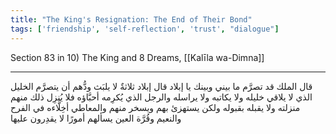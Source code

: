 ```yaml
---
title: "The King's Resignation: The End of Their Bond"
tags: ['friendship', 'self-reflection', 'trust', "dialogue"]
---
```


 Section 83 in 10) The King and 8 Dreams, [[Kalīla wa-Dimna]]

---
قال الملك قد تصرَّم ما بيني وبينك يا إبلاد قال إبلاد ثلاثةٌ لا يلبَث ودُّهم أن يتصرَّم الخليل الذي لا يلاقي خليله ولا يكاتبه ولا يراسله والرجل الذي يُكرِمه أحبَّاؤه فلا يُنزِل ذلك منهم منزلته ولا يقبله بقبوله ولكن يستهزئ بهم ويسخر منهم والمعاطي أخِلَّاءه في الفرح والنعيم وقُرَّة العين يسألهم أمورًا لا يقدِرون عليها
